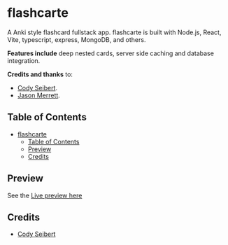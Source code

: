 # flashcarte

A Anki style flashcard fullstack app. flashcarte is built with Node.js, React, Vite,
typescript, express, MongoDB, and others.

**Features include** deep nested cards, server side caching and database integration.

**Credits and thanks** to:

- [Cody Seibert](https://github.com/codyseibert/flashcardsage).
- [Jason Merrett](https://github.com/JasonMerrett/nodejs-api-from-scratch/tree/master/src).  <!-- https://www.youtube.com/watch?v=1o9YOHeKhNQ -->

## Table of Contents

- [flashcarte](#flashcarte)
  - [Table of Contents](#table-of-contents)
  - [Preview](#preview)
  - [Credits](#credits)

## Preview

<!-- TODO Host client & server -->
See the [Live preview here](https://clienturl)

## Credits

- [Cody Seibert](https://github.com/codyseibert/flashcardsage)
